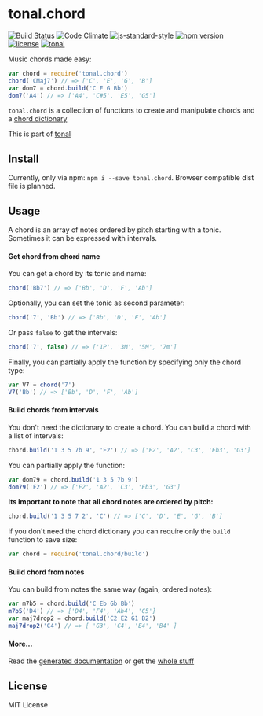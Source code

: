 # tonal.chord

[![Build Status](https://travis-ci.org/danigb/tonal.svg?branch=master)](https://travis-ci.org/danigb/tonal.chord)
[![Code Climate](https://codeclimate.com/github/danigb/tonal.chord/badges/gpa.svg)](https://codeclimate.com/github/danigb/tonal.chord)
[![js-standard-style](https://img.shields.io/badge/code%20style-standard-brightgreen.svg?style=flat)](https://github.com/feross/standard)
[![npm version](https://img.shields.io/npm/v/tonal.chord.svg)](https://www.npmjs.com/package/tonal.chord)
[![license](https://img.shields.io/npm/l/tonal.chord.svg)](https://www.npmjs.com/package/tonal.chord)
[![tonal](https://img.shields.io/badge/lib-tonal-yellow.svg)](https://www.npmjs.com/package/tonal)

Music chords made easy:

```js
var chord = require('tonal.chord')
chord('CMaj7') // => ['C', 'E', 'G', 'B']
var dom7 = chord.build('C E G Bb')
dom7('A4') // => ['A4', 'C#5', 'E5', 'G5']
```

`tonal.chord` is a collection of functions to create and manipulate chords and a [chord dictionary](https://github.com/danigb/tonal.chord/blob/master/lib/chords.json)


This is part of [tonal](https://www.npmjs.com/package/tonal)

## Install

Currently, only via npm: `npm i --save tonal.chord`. Browser compatible dist file is planned.

## Usage

A chord is an array of notes ordered by pitch starting with a tonic. Sometimes it can be expressed with intervals.

#### Get chord from chord name

You can get a chord by its tonic and name:

```js
chord('Bb7') // => ['Bb', 'D', 'F', 'Ab']
```

Optionally, you can set the tonic as second parameter:

```js
chord('7', 'Bb') // => ['Bb', 'D', 'F', 'Ab']
```

Or pass `false` to get the intervals:

```js
chord('7', false) // => ['1P', '3M', '5M', '7m']
```

Finally, you can partially apply the function by specifying only the chord type:

```js
var V7 = chord('7')
V7('Bb') // => ['Bb', 'D', 'F', 'Ab']
```

#### Build chords from intervals

You don't need the dictionary to create a chord. You can build a chord with a list of intervals:

```js
chord.build('1 3 5 7b 9', 'F2') // => ['F2', 'A2', 'C3', 'Eb3', 'G3']
```

You can partially apply the function:

```js
var dom79 = chord.build('1 3 5 7b 9')
dom79('F2') // => ['F2', 'A2', 'C3', 'Eb3', 'G3']
```

__Its important to note that all chord notes are ordered by pitch:__

```js
chord.build('1 3 5 7 2', 'C') // => ['C', 'D', 'E', 'G', 'B']
```

If you don't need the chord dictionary you can require only the `build` function to save size:

```js
var chord = require('tonal.chord/build')
```

#### Build chord from notes

You can build from notes the same way (again, ordered notes):

```js
var m7b5 = chord.build('C Eb Gb Bb')
m7b5('D4') // => ['D4', 'F4', 'Ab4', 'C5']
var maj7drop2 = chord.build('C2 E2 G1 B2')
maj7drop2('C4') // => [ 'G3', 'C4', 'E4', 'B4' ]
```

#### More...

Read the [generated documentation](https://github.com/danigb/tonal.chord/blob/master/API.md) or get the [whole stuff](https://www.npmjs.com/package/tonal)

## License

MIT License

